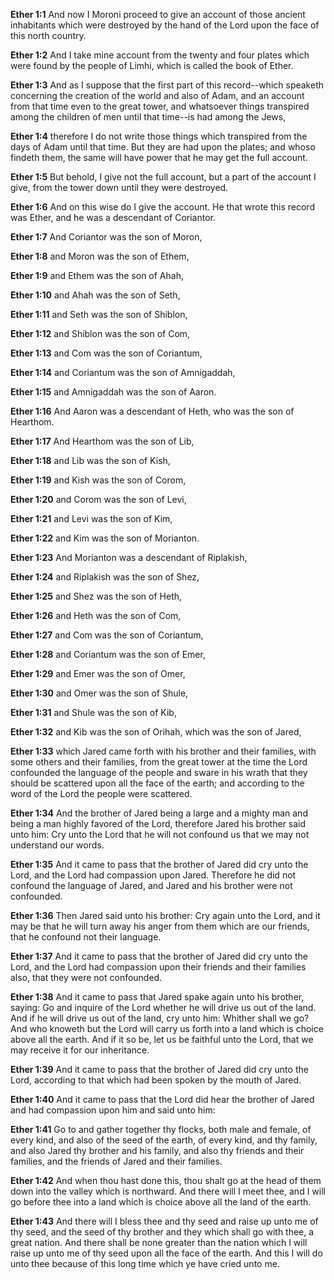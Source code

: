 **Ether 1:1** And now I Moroni proceed to give an account of those ancient inhabitants which were destroyed by the hand of the Lord upon the face of this north country.

**Ether 1:2** And I take mine account from the twenty and four plates which were found by the people of Limhi, which is called the book of Ether.

**Ether 1:3** And as I suppose that the first part of this record--which speaketh concerning the creation of the world and also of Adam, and an account from that time even to the great tower, and whatsoever things transpired among the children of men until that time--is had among the Jews,

**Ether 1:4** therefore I do not write those things which transpired from the days of Adam until that time. But they are had upon the plates; and whoso findeth them, the same will have power that he may get the full account.

**Ether 1:5** But behold, I give not the full account, but a part of the account I give, from the tower down until they were destroyed.

**Ether 1:6** And on this wise do I give the account. He that wrote this record was Ether, and he was a descendant of Coriantor.

**Ether 1:7** And Coriantor was the son of Moron,

**Ether 1:8** and Moron was the son of Ethem,

**Ether 1:9** and Ethem was the son of Ahah,

**Ether 1:10** and Ahah was the son of Seth,

**Ether 1:11** and Seth was the son of Shiblon,

**Ether 1:12** and Shiblon was the son of Com,

**Ether 1:13** and Com was the son of Coriantum,

**Ether 1:14** and Coriantum was the son of Amnigaddah,

**Ether 1:15** and Amnigaddah was the son of Aaron.

**Ether 1:16** And Aaron was a descendant of Heth, who was the son of Hearthom.

**Ether 1:17** And Hearthom was the son of Lib,

**Ether 1:18** and Lib was the son of Kish,

**Ether 1:19** and Kish was the son of Corom,

**Ether 1:20** and Corom was the son of Levi,

**Ether 1:21** and Levi was the son of Kim,

**Ether 1:22** and Kim was the son of Morianton.

**Ether 1:23** And Morianton was a descendant of Riplakish,

**Ether 1:24** and Riplakish was the son of Shez,

**Ether 1:25** and Shez was the son of Heth,

**Ether 1:26** and Heth was the son of Com,

**Ether 1:27** and Com was the son of Coriantum,

**Ether 1:28** and Coriantum was the son of Emer,

**Ether 1:29** and Emer was the son of Omer,

**Ether 1:30** and Omer was the son of Shule,

**Ether 1:31** and Shule was the son of Kib,

**Ether 1:32** and Kib was the son of Orihah, which was the son of Jared,

**Ether 1:33** which Jared came forth with his brother and their families, with some others and their families, from the great tower at the time the Lord confounded the language of the people and sware in his wrath that they should be scattered upon all the face of the earth; and according to the word of the Lord the people were scattered.

**Ether 1:34** And the brother of Jared being a large and a mighty man and being a man highly favored of the Lord, therefore Jared his brother said unto him: Cry unto the Lord that he will not confound us that we may not understand our words.

**Ether 1:35** And it came to pass that the brother of Jared did cry unto the Lord, and the Lord had compassion upon Jared. Therefore he did not confound the language of Jared, and Jared and his brother were not confounded.

**Ether 1:36** Then Jared said unto his brother: Cry again unto the Lord, and it may be that he will turn away his anger from them which are our friends, that he confound not their language.

**Ether 1:37** And it came to pass that the brother of Jared did cry unto the Lord, and the Lord had compassion upon their friends and their families also, that they were not confounded.

**Ether 1:38** And it came to pass that Jared spake again unto his brother, saying: Go and inquire of the Lord whether he will drive us out of the land. And if he will drive us out of the land, cry unto him: Whither shall we go? And who knoweth but the Lord will carry us forth into a land which is choice above all the earth. And if it so be, let us be faithful unto the Lord, that we may receive it for our inheritance.

**Ether 1:39** And it came to pass that the brother of Jared did cry unto the Lord, according to that which had been spoken by the mouth of Jared.

**Ether 1:40** And it came to pass that the Lord did hear the brother of Jared and had compassion upon him and said unto him:

**Ether 1:41** Go to and gather together thy flocks, both male and female, of every kind, and also of the seed of the earth, of every kind, and thy family, and also Jared thy brother and his family, and also thy friends and their families, and the friends of Jared and their families.

**Ether 1:42** And when thou hast done this, thou shalt go at the head of them down into the valley which is northward. And there will I meet thee, and I will go before thee into a land which is choice above all the land of the earth.

**Ether 1:43** And there will I bless thee and thy seed and raise up unto me of thy seed, and the seed of thy brother and they which shall go with thee, a great nation. And there shall be none greater than the nation which I will raise up unto me of thy seed upon all the face of the earth. And this I will do unto thee because of this long time which ye have cried unto me.

